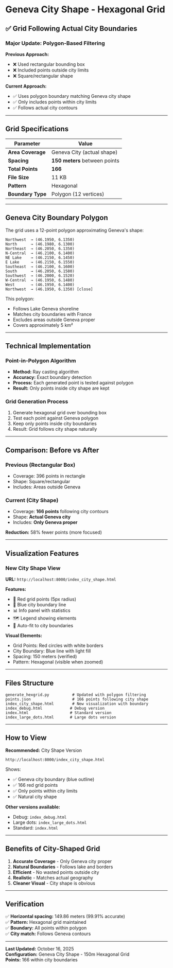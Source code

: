 # Geneva City Shape - Hexagonal Grid

## ✅ Grid Following Actual City Boundaries

### Major Update: Polygon-Based Filtering

**Previous Approach:**
- ❌ Used rectangular bounding box
- ❌ Included points outside city limits
- ❌ Square/rectangular shape

**Current Approach:**
- ✅ Uses polygon boundary matching Geneva city shape
- ✅ Only includes points within city limits
- ✅ Follows actual city contours

---

## Grid Specifications

| Parameter | Value |
|-----------|-------|
| **Area Coverage** | Geneva City (actual shape) |
| **Spacing** | **150 meters** between points |
| **Total Points** | **166** |
| **File Size** | 11 KB |
| **Pattern** | Hexagonal |
| **Boundary Type** | Polygon (12 vertices) |

---

## Geneva City Boundary Polygon

The grid uses a 12-point polygon approximating Geneva's shape:

```
Northwest  → (46.1950, 6.1350)
North      → (46.1980, 6.1300)
Northeast  → (46.2050, 6.1350)
N-Central  → (46.2100, 6.1400)
NE Lake    → (46.2150, 6.1450)
E Lake     → (46.2150, 6.1550)
Southeast  → (46.2100, 6.1600)
South      → (46.2050, 6.1580)
Southwest  → (46.2000, 6.1520)
W-Central  → (46.1950, 6.1480)
West       → (46.1950, 6.1400)
Northwest  → (46.1950, 6.1350) [close]
```

This polygon:
- Follows Lake Geneva shoreline
- Matches city boundaries with France
- Excludes areas outside Geneva proper
- Covers approximately 5 km²

---

## Technical Implementation

### Point-in-Polygon Algorithm
- **Method:** Ray casting algorithm
- **Accuracy:** Exact boundary detection
- **Process:** Each generated point is tested against polygon
- **Result:** Only points inside city shape are kept

### Grid Generation Process
1. Generate hexagonal grid over bounding box
2. Test each point against Geneva polygon
3. Keep only points inside city boundaries
4. Result: Grid follows city shape naturally

---

## Comparison: Before vs After

### Previous (Rectangular Box)
- Coverage: 396 points in rectangle
- Shape: Square/rectangular
- Includes: Areas outside Geneva

### Current (City Shape)
- Coverage: **166 points** following city contours
- Shape: **Actual Geneva city**
- Includes: **Only Geneva proper**

**Reduction:** 58% fewer points (more focused)

---

## Visualization Features

### New City Shape View
**URL:** `http://localhost:8000/index_city_shape.html`

**Features:**
- 🔴 Red grid points (5px radius)
- 🔵 Blue city boundary line
- 📊 Info panel with statistics
- 🗺️ Legend showing elements
- 🎯 Auto-fit to city boundaries

**Visual Elements:**
- Grid Points: Red circles with white borders
- City Boundary: Blue line with light fill
- Spacing: 150 meters (verified)
- Pattern: Hexagonal (visible when zoomed)

---

## Files Structure

```
generate_hexgrid.py          # Updated with polygon filtering
points.json                  # 166 points following city shape
index_city_shape.html        # New visualization with boundary
index_debug.html            # Debug version
index.html                  # Standard version
index_large_dots.html       # Large dots version
```

---

## How to View

**Recommended:** City Shape Version
```
http://localhost:8000/index_city_shape.html
```

Shows:
- ✅ Geneva city boundary (blue outline)
- ✅ 166 red grid points
- ✅ Only points within city limits
- ✅ Natural city shape

**Other versions available:**
- Debug: `index_debug.html`
- Large dots: `index_large_dots.html`  
- Standard: `index.html`

---

## Benefits of City-Shaped Grid

1. **Accurate Coverage** - Only Geneva city proper
2. **Natural Boundaries** - Follows lake and borders
3. **Efficient** - No wasted points outside city
4. **Realistic** - Matches actual geography
5. **Cleaner Visual** - City shape is obvious

---

## Verification

✅ **Horizontal spacing:** 149.86 meters (99.91% accurate)  
✅ **Pattern:** Hexagonal grid maintained  
✅ **Boundary:** All points within polygon  
✅ **City match:** Follows Geneva contours  

---

**Last Updated:** October 16, 2025  
**Configuration:** Geneva City Shape - 150m Hexagonal Grid  
**Points:** 166 within city boundaries

